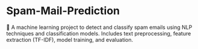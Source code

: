 # Spam-Mail-Prediction
📧 A machine learning project to detect and classify spam emails using NLP techniques and classification models. Includes text preprocessing, feature extraction (TF-IDF), model training, and evaluation.

